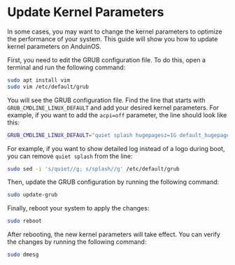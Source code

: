 # Update Kernel Parameters

In some cases, you may want to change the kernel parameters to optimize the performance of your system. This guide will show you how to update kernel parameters on AnduinOS.

First, you need to edit the GRUB configuration file. To do this, open a terminal and run the following command:

```bash
sudo apt install vim
sudo vim /etc/default/grub
```

You will see the GRUB configuration file. Find the line that starts with `GRUB_CMDLINE_LINUX_DEFAULT` and add your desired kernel parameters. For example, if you want to add the `acpi=off` parameter, the line should look like this:

```bash
GRUB_CMDLINE_LINUX_DEFAULT="quiet splash hugepagesz=1G default_hugepagesz=2M intel_iommu=on iommu=pt cpufreq.default_governor=performance"
```

For example, if you want to show detailed log instead of a logo during boot, you can remove `quiet splash` from the line:

```bash
sudo sed -i 's/quiet//g; s/splash//g' /etc/default/grub
```

Then, update the GRUB configuration by running the following command:

```bash
sudo update-grub
```

Finally, reboot your system to apply the changes:

```bash
sudo reboot
```

After rebooting, the new kernel parameters will take effect. You can verify the changes by running the following command:

```bash
sudo dmesg
```
